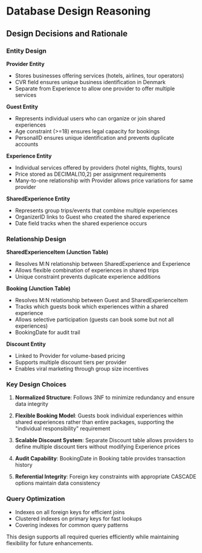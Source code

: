 # Database Design Reasoning

## Design Decisions and Rationale

### Entity Design

**Provider Entity**
- Stores businesses offering services (hotels, airlines, tour operators)
- CVR field ensures unique business identification in Denmark
- Separate from Experience to allow one provider to offer multiple services

**Guest Entity**
- Represents individual users who can organize or join shared experiences
- Age constraint (>=18) ensures legal capacity for bookings
- PersonalID ensures unique identification and prevents duplicate accounts

**Experience Entity**
- Individual services offered by providers (hotel nights, flights, tours)
- Price stored as DECIMAL(10,2) per assignment requirements
- Many-to-one relationship with Provider allows price variations for same provider

**SharedExperience Entity**
- Represents group trips/events that combine multiple experiences
- OrganizerID links to Guest who created the shared experience
- Date field tracks when the shared experience occurs

### Relationship Design

**SharedExperienceItem (Junction Table)**
- Resolves M:N relationship between SharedExperience and Experience
- Allows flexible combination of experiences in shared trips
- Unique constraint prevents duplicate experience additions

**Booking (Junction Table)**
- Resolves M:N relationship between Guest and SharedExperienceItem
- Tracks which guests book which experiences within a shared experience
- Allows selective participation (guests can book some but not all experiences)
- BookingDate for audit trail

**Discount Entity**
- Linked to Provider for volume-based pricing
- Supports multiple discount tiers per provider
- Enables viral marketing through group size incentives

### Key Design Choices

1. **Normalized Structure**: Follows 3NF to minimize redundancy and ensure data integrity

2. **Flexible Booking Model**: Guests book individual experiences within shared experiences rather than entire packages, supporting the "individual responsibility" requirement

3. **Scalable Discount System**: Separate Discount table allows providers to define multiple discount tiers without modifying Experience prices

4. **Audit Capability**: BookingDate in Booking table provides transaction history

5. **Referential Integrity**: Foreign key constraints with appropriate CASCADE options maintain data consistency

### Query Optimization

- Indexes on all foreign keys for efficient joins
- Clustered indexes on primary keys for fast lookups
- Covering indexes for common query patterns

This design supports all required queries efficiently while maintaining flexibility for future enhancements.